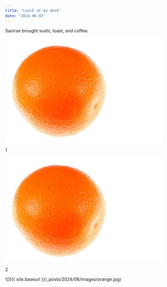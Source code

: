 ```yaml
---
title: "Lunch at my desk"
date: "2024-06-03"
---
```


Saoirse brought sushi, toast, and coffee.

![](/_posts/2024/06/images/orange.jpg)

1

![](images/orange.jpg)

2

![]({{ site.baseurl }}/_posts/2024/06/images/orange.jpg)
